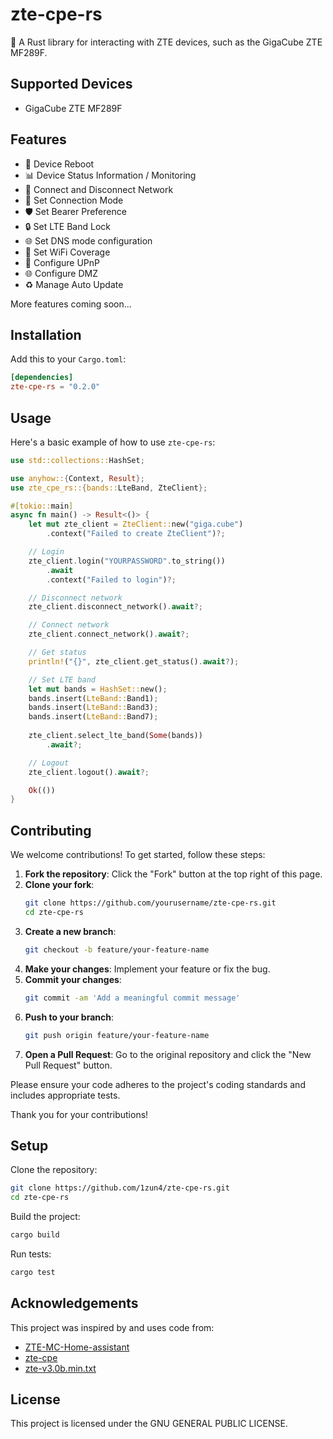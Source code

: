 # zte-cpe-rs

🚀 A Rust library for interacting with ZTE devices, such as the GigaCube ZTE MF289F.

## Supported Devices

- GigaCube ZTE MF289F

## Features
- 🔄 Device Reboot
- 📊 Device Status Information / Monitoring
- 📡 Connect and Disconnect Network
- 🔀 Set Connection Mode
- 🛡️ Set Bearer Preference
- 🔒 Set LTE Band Lock
- 🌐 Set DNS mode configuration
- 📶 Set WiFi Coverage
- 🔌 Configure UPnP
- 🌐 Configure DMZ
- ♻️ Manage Auto Update

More features coming soon...

## Installation

Add this to your `Cargo.toml`:

```toml
[dependencies]
zte-cpe-rs = "0.2.0"
```

## Usage

Here's a basic example of how to use `zte-cpe-rs`:

```rust
use std::collections::HashSet;

use anyhow::{Context, Result};
use zte_cpe_rs::{bands::LteBand, ZteClient};

#[tokio::main]
async fn main() -> Result<()> {
    let mut zte_client = ZteClient::new("giga.cube")
        .context("Failed to create ZteClient")?;

    // Login
    zte_client.login("YOURPASSWORD".to_string())
        .await
        .context("Failed to login")?;

    // Disconnect network
    zte_client.disconnect_network().await?;

    // Connect network
    zte_client.connect_network().await?;

    // Get status
    println!("{}", zte_client.get_status().await?);

    // Set LTE band
    let mut bands = HashSet::new();
    bands.insert(LteBand::Band1);
    bands.insert(LteBand::Band3);
    bands.insert(LteBand::Band7);
    
    zte_client.select_lte_band(Some(bands))
        .await?;

    // Logout
    zte_client.logout().await?;

    Ok(())
}
```

## Contributing

We welcome contributions! To get started, follow these steps:

1. **Fork the repository**: Click the "Fork" button at the top right of this page.
2. **Clone your fork**: 
    ```sh
    git clone https://github.com/yourusername/zte-cpe-rs.git
    cd zte-cpe-rs
    ```
3. **Create a new branch**: 
    ```sh
    git checkout -b feature/your-feature-name
    ```
4. **Make your changes**: Implement your feature or fix the bug.
5. **Commit your changes**: 
    ```sh
    git commit -am 'Add a meaningful commit message'
    ```
6. **Push to your branch**: 
    ```sh
    git push origin feature/your-feature-name
    ```
7. **Open a Pull Request**: Go to the original repository and click the "New Pull Request" button.

Please ensure your code adheres to the project's coding standards and includes appropriate tests.

Thank you for your contributions!

## Setup

Clone the repository:

```sh
git clone https://github.com/1zun4/zte-cpe-rs.git
cd zte-cpe-rs
```

Build the project:

```sh
cargo build
```

Run tests:

```sh
cargo test
```

## Acknowledgements

This project was inspired by and uses code from:

- [ZTE-MC-Home-assistant](https://github.com/Kajkac/ZTE-MC-Home-assistant/blob/master/python_scripts/zte_tool.py)
- [zte-cpe](https://github.com/SpeckyYT/zte-cpe)
- [zte-v3.0b.min.txt](https://miononno.it/files/zte-v3.0b.min.txt)

## License

This project is licensed under the GNU GENERAL PUBLIC LICENSE.
